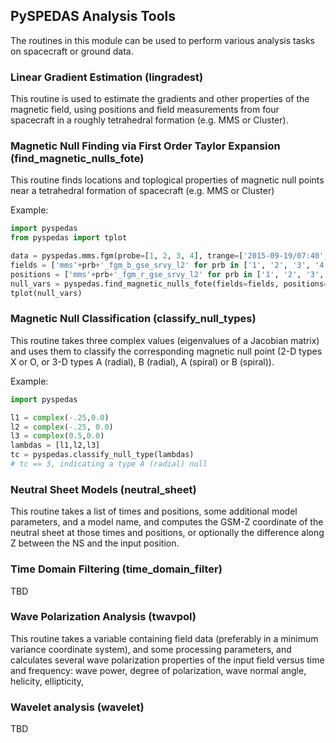 ## PySPEDAS Analysis Tools

The routines in this module can be used to perform various analysis tasks on spacecraft or ground data.

### Linear Gradient Estimation (lingradest)

This routine is used to estimate the gradients and other properties of the magnetic field, using positions and field measurements from four spacecraft in a roughly
tetrahedral formation (e.g. MMS or Cluster).

### Magnetic Null Finding via First Order Taylor Expansion (find_magnetic_nulls_fote)

This routine finds locations and toplogical properties of magnetic null points near a
tetrahedral formation of spacecraft (e.g. MMS or Cluster)

Example:
```python
import pyspedas
from pyspedas import tplot

data = pyspedas.mms.fgm(probe=[1, 2, 3, 4], trange=['2015-09-19/07:40', '2015-09-19/07:45'], data_rate='srvy', time_clip=True, varformat='*_gse_*', get_fgm_ephemeris=True)
fields = ['mms'+prb+'_fgm_b_gse_srvy_l2' for prb in ['1', '2', '3', '4']]
positions = ['mms'+prb+'_fgm_r_gse_srvy_l2' for prb in ['1', '2', '3', '4']]
null_vars = pyspedas.find_magnetic_nulls_fote(fields=fields, positions=positions, smooth_fields=True,smooth_npts=10,smooth_median=True)
tplot(null_vars)
```

### Magnetic Null Classification (classify_null_types)

This routine takes three complex values (eigenvalues of a Jacobian matrix) and uses
them to classify the corresponding magnetic null point (2-D types X or O, or 3-D types
A (radial), B (radial), A (spiral) or B (spiral)).

Example:
```python
import pyspedas

l1 = complex(-.25,0.0)
l2 = complex(-.25, 0.0)
l3 = complex(0.5,0.0)
lambdas = [l1,l2,l3]
tc = pyspedas.classify_null_type(lambdas)
# tc == 3, indicating a type A (radial) null
```

### Neutral Sheet Models (neutral_sheet)

This routine takes a list of times and positions, some additional model parameters, and
a model name, and computes the GSM-Z coordinate of the neutral sheet at those
times and positions, or optionally the difference along Z between the NS and the input position.

### Time Domain Filtering (time_domain_filter)

TBD

### Wave Polarization Analysis (twavpol)

This routine takes a variable containing field data (preferably in a minimum variance coordinate system), and some processing parameters, and calculates
several wave polarization properties of the input field versus time and frequency: wave power, degree of polarization, wave normal angle, helicity, ellipticity,

### Wavelet analysis (wavelet)

TBD

